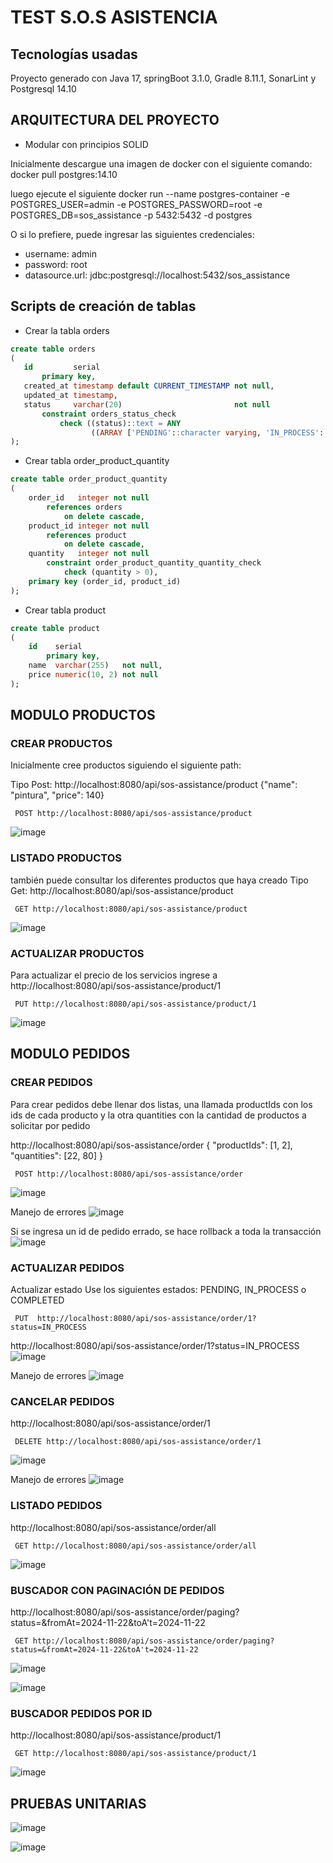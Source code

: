 # TEST S.O.S ASISTENCIA

## Tecnologías usadas
Proyecto generado con Java 17, springBoot 3.1.0, Gradle 8.11.1,  SonarLint  y Postgresql 14.10 

## ARQUITECTURA DEL PROYECTO
- Modular con principios SOLID

Inicialmente descargue una imagen de docker con el siguiente comando:
docker pull postgres:14.10

luego ejecute el siguiente 
docker run --name postgres-container -e POSTGRES_USER=admin -e POSTGRES_PASSWORD=root -e POSTGRES_DB=sos_assistance -p 5432:5432 -d postgres

O si lo prefiere, puede ingresar las siguientes credenciales: 
* username: admin
* password: root
* datasource.url: jdbc:postgresql://localhost:5432/sos_assistance

## Scripts de creación de tablas

- Crear la tabla orders
 ```sql 
create table orders
(
    id         serial
        primary key,
    created_at timestamp default CURRENT_TIMESTAMP not null,
    updated_at timestamp,
    status     varchar(20)                         not null
        constraint orders_status_check
            check ((status)::text = ANY
                   ((ARRAY ['PENDING'::character varying, 'IN_PROCESS'::character varying, 'COMPLETED'::character varying, 'CANCELLED'::character varying])::text[]))
);
```

- Crear tabla order_product_quantity
```sql
create table order_product_quantity
(
    order_id   integer not null
        references orders
            on delete cascade,
    product_id integer not null
        references product
            on delete cascade,
    quantity   integer not null
        constraint order_product_quantity_quantity_check
            check (quantity > 0),
    primary key (order_id, product_id)
);

```

- Crear tabla product
```sql
create table product
(
    id    serial
        primary key,
    name  varchar(255)   not null,
    price numeric(10, 2) not null
);
```


##  MODULO PRODUCTOS

### CREAR PRODUCTOS
Inicialmente cree productos siguiendo el siguiente path: 

Tipo Post: http://localhost:8080/api/sos-assistance/product
{"name": "pintura", "price": 140}
```http
 POST http://localhost:8080/api/sos-assistance/product
```
![image](https://github.com/user-attachments/assets/a604a496-f618-4deb-a712-7ea8d540db73)

### LISTADO PRODUCTOS
también puede consultar los diferentes productos que haya creado 
Tipo Get: http://localhost:8080/api/sos-assistance/product
```http
 GET http://localhost:8080/api/sos-assistance/product
```
![image](https://github.com/user-attachments/assets/e1cb86ab-ae4b-4774-9701-22b54c855e54)

### ACTUALIZAR PRODUCTOS
Para actualizar el precio de los servicios ingrese a
http://localhost:8080/api/sos-assistance/product/1
```http
 PUT http://localhost:8080/api/sos-assistance/product/1
```
![image](https://github.com/user-attachments/assets/afcacc6d-0cb9-4c17-8387-32c4dbfc8baf)

##  MODULO PEDIDOS

### CREAR PEDIDOS  
Para crear pedidos debe llenar dos listas, una llamada productIds con los ids de cada producto y la otra quantities con la cantidad de productos a solicitar por pedido

http://localhost:8080/api/sos-assistance/order
{
  "productIds": [1, 2],
  "quantities": [22, 80]
}
```http
 POST http://localhost:8080/api/sos-assistance/order
```
![image](https://github.com/user-attachments/assets/efd233c0-b58d-46f2-9714-e90f193baaad)

Manejo de errores 
![image](https://github.com/user-attachments/assets/5df9809a-4cf3-43d8-ba39-f2922f5352f6)

Si se ingresa un id de pedido errado, se hace rollback a toda la transacción
![image](https://github.com/user-attachments/assets/f00fcd8a-4178-4df7-9344-5d3eed780c63)

### ACTUALIZAR PEDIDOS  

Actualizar estado
Use los siguientes estados:
PENDING, IN_PROCESS o COMPLETED

```http
 PUT  http://localhost:8080/api/sos-assistance/order/1?status=IN_PROCESS
```
http://localhost:8080/api/sos-assistance/order/1?status=IN_PROCESS
![image](https://github.com/user-attachments/assets/81811133-e5c8-4dab-8378-328a7102ba79)

Manejo de errores 
![image](https://github.com/user-attachments/assets/9f44d1b0-caea-4ee0-8ae6-dbaf66cc0863)

### CANCELAR PEDIDOS  

http://localhost:8080/api/sos-assistance/order/1
```http
 DELETE http://localhost:8080/api/sos-assistance/order/1
```
![image](https://github.com/user-attachments/assets/e3e9d625-57ed-4ef7-8ee8-283390fbd8b2)


Manejo de errores 
![image](https://github.com/user-attachments/assets/35bb542c-e22f-471d-a934-c43d34cb6454)

### LISTADO PEDIDOS 

http://localhost:8080/api/sos-assistance/order/all
```http
 GET http://localhost:8080/api/sos-assistance/order/all
```
![image](https://github.com/user-attachments/assets/02327e2b-9b3c-491a-867a-525d239f934d)

### BUSCADOR CON PAGINACIÓN DE PEDIDOS 

http://localhost:8080/api/sos-assistance/order/paging?status=&fromAt=2024-11-22&toA't=2024-11-22
```http
 GET http://localhost:8080/api/sos-assistance/order/paging?status=&fromAt=2024-11-22&toA't=2024-11-22
```
![image](https://github.com/user-attachments/assets/642de58b-43f5-4552-8c52-b8feb4475199)


![image](https://github.com/user-attachments/assets/34889c82-22d1-4ffe-83d3-22ddfd598b97)

### BUSCADOR PEDIDOS POR ID
http://localhost:8080/api/sos-assistance/product/1
```http
 GET http://localhost:8080/api/sos-assistance/product/1
```
![image](https://github.com/user-attachments/assets/2dfed66a-f17d-47ae-be9f-18caecaf4eff)


##  PRUEBAS UNITARIAS
![image](https://github.com/user-attachments/assets/3e560c20-b49d-4cec-83f0-b24a6c9525c4)

![image](https://github.com/user-attachments/assets/18c3fcb9-504b-4c7a-afea-de37ca052d7e)


